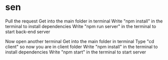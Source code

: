 # sen
Pull the request
Get into the main folder in terminal
Write "npm install" in the terminal to install dependencies
Write "npm run server" in the terminal to start back-end  server

Now open another terminal 
Get into the main folder in terminal
Type "cd client" so now you are in client folder
Write "npm install" in the terminal to install dependencies
Write "npm start" in the terminal to start server

